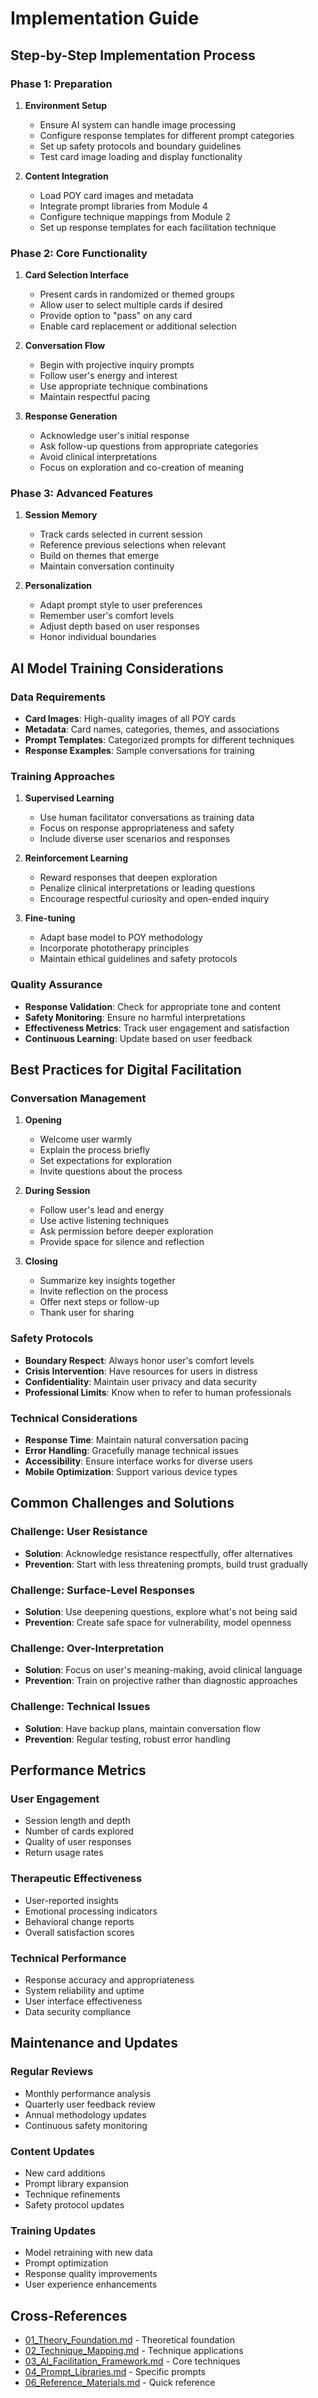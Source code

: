 # Implementation Guide

## Step-by-Step Implementation Process

### Phase 1: Preparation
1. **Environment Setup**
   - Ensure AI system can handle image processing
   - Configure response templates for different prompt categories
   - Set up safety protocols and boundary guidelines
   - Test card image loading and display functionality

2. **Content Integration**
   - Load POY card images and metadata
   - Integrate prompt libraries from Module 4
   - Configure technique mappings from Module 2
   - Set up response templates for each facilitation technique

### Phase 2: Core Functionality
1. **Card Selection Interface**
   - Present cards in randomized or themed groups
   - Allow user to select multiple cards if desired
   - Provide option to "pass" on any card
   - Enable card replacement or additional selection

2. **Conversation Flow**
   - Begin with projective inquiry prompts
   - Follow user's energy and interest
   - Use appropriate technique combinations
   - Maintain respectful pacing

3. **Response Generation**
   - Acknowledge user's initial response
   - Ask follow-up questions from appropriate categories
   - Avoid clinical interpretations
   - Focus on exploration and co-creation of meaning

### Phase 3: Advanced Features
1. **Session Memory**
   - Track cards selected in current session
   - Reference previous selections when relevant
   - Build on themes that emerge
   - Maintain conversation continuity

2. **Personalization**
   - Adapt prompt style to user preferences
   - Remember user's comfort levels
   - Adjust depth based on user responses
   - Honor individual boundaries

## AI Model Training Considerations

### Data Requirements
- **Card Images**: High-quality images of all POY cards
- **Metadata**: Card names, categories, themes, and associations
- **Prompt Templates**: Categorized prompts for different techniques
- **Response Examples**: Sample conversations for training

### Training Approaches
1. **Supervised Learning**
   - Use human facilitator conversations as training data
   - Focus on response appropriateness and safety
   - Include diverse user scenarios and responses

2. **Reinforcement Learning**
   - Reward responses that deepen exploration
   - Penalize clinical interpretations or leading questions
   - Encourage respectful curiosity and open-ended inquiry

3. **Fine-tuning**
   - Adapt base model to POY methodology
   - Incorporate phototherapy principles
   - Maintain ethical guidelines and safety protocols

### Quality Assurance
- **Response Validation**: Check for appropriate tone and content
- **Safety Monitoring**: Ensure no harmful interpretations
- **Effectiveness Metrics**: Track user engagement and satisfaction
- **Continuous Learning**: Update based on user feedback

## Best Practices for Digital Facilitation

### Conversation Management
1. **Opening**
   - Welcome user warmly
   - Explain the process briefly
   - Set expectations for exploration
   - Invite questions about the process

2. **During Session**
   - Follow user's lead and energy
   - Use active listening techniques
   - Ask permission before deeper exploration
   - Provide space for silence and reflection

3. **Closing**
   - Summarize key insights together
   - Invite reflection on the process
   - Offer next steps or follow-up
   - Thank user for sharing

### Safety Protocols
- **Boundary Respect**: Always honor user's comfort levels
- **Crisis Intervention**: Have resources for users in distress
- **Confidentiality**: Maintain user privacy and data security
- **Professional Limits**: Know when to refer to human professionals

### Technical Considerations
- **Response Time**: Maintain natural conversation pacing
- **Error Handling**: Gracefully manage technical issues
- **Accessibility**: Ensure interface works for diverse users
- **Mobile Optimization**: Support various device types

## Common Challenges and Solutions

### Challenge: User Resistance
- **Solution**: Acknowledge resistance respectfully, offer alternatives
- **Prevention**: Start with less threatening prompts, build trust gradually

### Challenge: Surface-Level Responses
- **Solution**: Use deepening questions, explore what's not being said
- **Prevention**: Create safe space for vulnerability, model openness

### Challenge: Over-Interpretation
- **Solution**: Focus on user's meaning-making, avoid clinical language
- **Prevention**: Train on projective rather than diagnostic approaches

### Challenge: Technical Issues
- **Solution**: Have backup plans, maintain conversation flow
- **Prevention**: Regular testing, robust error handling

## Performance Metrics

### User Engagement
- Session length and depth
- Number of cards explored
- Quality of user responses
- Return usage rates

### Therapeutic Effectiveness
- User-reported insights
- Emotional processing indicators
- Behavioral change reports
- Overall satisfaction scores

### Technical Performance
- Response accuracy and appropriateness
- System reliability and uptime
- User interface effectiveness
- Data security compliance

## Maintenance and Updates

### Regular Reviews
- Monthly performance analysis
- Quarterly user feedback review
- Annual methodology updates
- Continuous safety monitoring

### Content Updates
- New card additions
- Prompt library expansion
- Technique refinements
- Safety protocol updates

### Training Updates
- Model retraining with new data
- Prompt optimization
- Response quality improvements
- User experience enhancements

## Cross-References

- [01_Theory_Foundation.md](01_Theory_Foundation.md) - Theoretical foundation
- [02_Technique_Mapping.md](02_Technique_Mapping.md) - Technique applications
- [03_AI_Facilitation_Framework.md](03_AI_Facilitation_Framework.md) - Core techniques
- [04_Prompt_Libraries.md](04_Prompt_Libraries.md) - Specific prompts
- [06_Reference_Materials.md](06_Reference_Materials.md) - Quick reference
